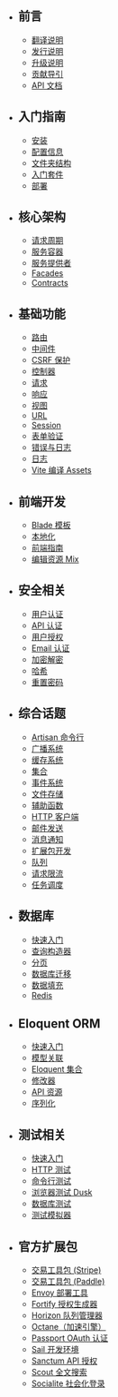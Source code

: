 - ## 前言
    - [翻译说明](/docs/about)
    - [发行说明](/docs/releases)
    - [升级说明](/docs/upgrade)
    - [贡献导引](/docs/contributions)
    - [API 文档]()
- ## 入门指南
    - [安装](/docs/installation)
    - [配置信息](/docs/configuration)
    - [文件夹结构](/docs/structure)
    - [入门套件](/docs/starter-kits)
    - [部署](/docs/deployment)
- ## 核心架构
    - [请求周期](/docs/lifecycle)
    - [服务容器](/docs/container)
    - [服务提供者](/docs/providers)
    - [Facades](/docs/facades)
    - [Contracts](/docs/contracts)
- ## 基础功能
    - [路由](/docs/routing)
    - [中间件](/docs/middleware)
    - [CSRF 保护](/docs/csrf)
    - [控制器](/docs/controllers)
    - [请求](/docs/requests)
    - [响应](/docs/responses)
    - [视图](/docs/views)
    - [URL](/docs/urls)
    - [Session](/docs/session)
    - [表单验证](/docs/validation)
    - [错误与日志](/docs/errors)
    - [日志](/docs/logging)
    - [Vite 编译 Assets](/docs/laravel-vite-compiles-assets)
- ## 前端开发
    - [Blade 模板](/docs/blade)
    - [本地化](/docs/localization)
    - [前端指南](/docs/frontend)
    - [编辑资源 Mix](/docs/mix)
- ## 安全相关
    - [用户认证](/docs/authentication)
    - [API 认证](/docs/passport)
    - [用户授权](/docs/authorization)
    - [Email 认证](/docs/verification)
    - [加密解密](/docs/encryption)
    - [哈希](/docs/hashing)
    - [重置密码](/docs/passwords)
- ## 综合话题
    - [Artisan 命令行](/docs/artisan)
    - [广播系统](/docs/broadcasting)
    - [缓存系统](/docs/cache)
    - [集合](/docs/collections)
    - [事件系统](/docs/events)
    - [文件存储](/docs/filesystem)
    - [辅助函数](/docs/helpers)
    - [HTTP 客户端](/docs/http-client)
    - [邮件发送](/docs/mail)
    - [消息通知](/docs/notifications)
    - [扩展包开发](/docs/packages)
    - [队列](/docs/queues)
    - [请求限流](/docs/rate-limiting)
    - [任务调度](/docs/scheduling)
- ## 数据库
    - [快速入门](/docs/database)
    - [查询构造器](/docs/database-queries)
    - [分页](/docs/pagination)
    - [数据库迁移](/docs/migrations)
    - [数据填充](/docs/seeding)
    - [Redis](/docs/redis)
- ## Eloquent ORM
    - [快速入门](/docs/eloquent)
    - [模型关联](/docs/eloquent-relationships)
    - [Eloquent 集合](/docs/eloquent-collections)
    - [修改器](/docs/eloquent-mutators)
    - [API 资源](/docs/eloquent-resources)
    - [序列化](/docs/eloquent-serialization)
- ## 测试相关
    - [快速入门](/docs/testing)
    - [HTTP 测试](/docs/http-tests)
    - [命令行测试](/docs/console-tests)
    - [浏览器测试 Dusk](/docs/dusk)
    - [数据库测试](/docs/database-testing)
    - [测试模拟器](/docs/mocking)
- ## 官方扩展包
    - [交易工具包 (Stripe)](/docs/billing)
    - [交易工具包 (Paddle)](/docs/cashier-paddle)
    - [Envoy 部署工具](/docs/envoy)
    - [Fortify 授权生成器](/docs/fortify)
    - [Horizon 队列管理器](/docs/horizon)
    - [Octane（加速引擎）](/docs/octane)
    - [Passport OAuth 认证](/docs/passport)
    - [Sail 开发环境](/docs/sail)
    - [Sanctum API 授权](/docs/sanctum)
    - [Scout 全文搜索](/docs/scout)
    - [Socialite 社会化登录](/docs/socialite)
